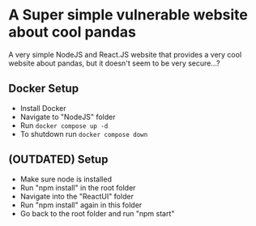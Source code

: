 # A Super simple vulnerable website about cool pandas

A very simple NodeJS and React.JS website that provides a very cool website about pandas, but it doesn't
seem to be very secure...?

## Docker Setup
- Install Docker
- Navigate to "NodeJS" folder
- Run `docker compose up -d`
- To shutdown run `docker compose down`

## (OUTDATED) Setup

- Make sure node is installed
- Run "npm install" in the root folder
- Navigate into the "ReactUI" folder
- Run "npm install" again in this folder
- Go back to the root folder and run "npm start"
